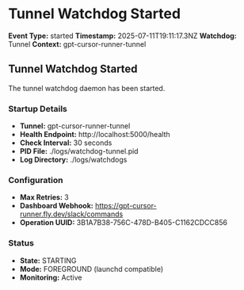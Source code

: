 # Tunnel Watchdog Started

**Event Type:** started
**Timestamp:** 2025-07-11T19:11:17.3NZ
**Watchdog:** Tunnel
**Context:** gpt-cursor-runner-tunnel


## Tunnel Watchdog Started

The tunnel watchdog daemon has been started.

### Startup Details
- **Tunnel:** gpt-cursor-runner-tunnel
- **Health Endpoint:** http://localhost:5000/health
- **Check Interval:** 30 seconds
- **PID File:** ./logs/watchdog-tunnel.pid
- **Log Directory:** ./logs/watchdogs

### Configuration
- **Max Retries:** 3
- **Dashboard Webhook:** https://gpt-cursor-runner.fly.dev/slack/commands
- **Operation UUID:** 3B1A7B38-756C-478D-B405-C1162CDCC856

### Status
- **State:** STARTING
- **Mode:** FOREGROUND (launchd compatible)
- **Monitoring:** Active


